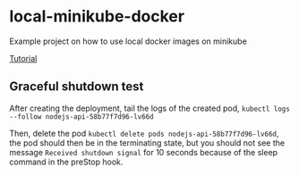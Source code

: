 # local-minikube-docker
Example project on how to use local docker images on minikube

[Tutorial](https://medium.com/bb-tutorials-and-thoughts/how-to-use-own-local-doker-images-with-minikube-2c1ed0b0968)

## Graceful shutdown test

After creating the deployment, tail the logs of the created pod, `kubectl logs --follow nodejs-api-58b77f7d96-lv66d`

Then, delete the pod `kubectl delete pods nodejs-api-58b77f7d96-lv66d`, the pod should then be in the terminating state, but you should not see the message `Received shutdown signal` for 10 seconds because of the sleep command in the preStop hook.
